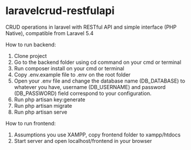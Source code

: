 # laravelcrud-restfulapi
CRUD operations in laravel with RESTful API and simple interface (PHP Native), compatible from Laravel 5.4

How to run backend:
1. Clone project
2. Go to the backend folder using cd command on your cmd or terminal
3. Run composer install on your cmd or terminal
4. Copy .env.example file to .env on the root folder
5. Open your .env file and change the database name (DB_DATABASE) to whatever you have, username (DB_USERNAME) and password (DB_PASSWORD) field correspond to your configuration. 
6. Run php artisan key:generate
7. Run php artisan migrate
8. Run php artisan serve

How to run frontend:
1. Assumptions you use XAMPP, copy frontend folder to xampp/htdocs
2. Start server and open localhost/frontend in your browser
